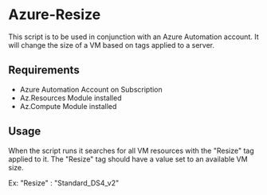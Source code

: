 # Azure-Resize
This script is to be used in conjunction with an Azure Automation account.  It will change the size of a VM based on tags applied to a server.

## Requirements
- Azure Automation Account on Subscription
- Az.Resources Module installed
- Az.Compute Module installed

## Usage
When the script runs it searches for all VM resources with the "Resize" tag applied to it.  The "Resize" tag should have a value set to an available VM size. 

Ex: "Resize" : "Standard_DS4_v2"
